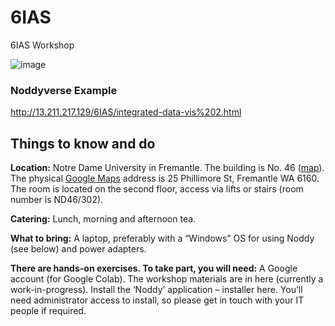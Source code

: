 # 6IAS
 6IAS Workshop


![image](https://github.com/Loop3D/6IAS/assets/7147085/ed445d7c-cc9a-4e2b-a614-427cd91c9a6f)

### Noddyverse Example   
http://13.211.217.129/6IAS/integrated-data-vis%202.html

## Things to know and do

**Location:**
Notre Dame University in Fremantle. The building is No. 46 ([map](https://github.com/Loop3D/6IAS/blob/main/NotreDame_Campus%20Map_FREMANTLE%202023_R1.pdf)). The physical [Google Maps](https://goo.gl/maps/uPVoFGUEQ2eZNeb18) address is 25 Phillimore St, Fremantle WA 6160.
The room is located on the second floor, access via lifts or stairs (room number is ND46/302).
 
**Catering:**
Lunch, morning and afternoon tea.
 
**What to bring:**
A laptop, preferably with a “Windows” OS for using Noddy (see below) and power adapters.
 
**There are hands-on exercises. To take part, you will need:**
A Google account (for Google Colab).
The workshop materials are in here (currently a work-in-progress).
Install the ‘Noddy’ application – installer here. You’ll need administrator access to install, so please get in touch with your IT people if required.
